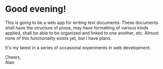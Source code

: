 # Good evening!

This is going to be a web app for writing text documents. These documents shall have the structure of prose, may
have formatting of various kinds applied, shall be able to be organized and linked to one another, etc. Almost
none of this functionality exists yet, but I have plans.

It's my latest in a series of occasional experiments in web development.

Cheers,\
Alan
